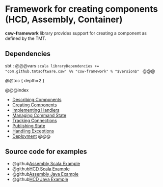 # Framework for creating components (HCD, Assembly, Container)

**csw-framework** library provides support for creating a component as defined by the TMT. 

## Dependencies

sbt
:   @@@vars
    ```scala
    libraryDependencies += "com.github.tmtsoftware.csw" %% "csw-framework" % "$version$"
    ```
    @@@
    
@@toc { depth=2 } 
    
@@@index
* [Describing Components](../framework/describing-components.md)
* [Creating Components](../framework/creating-components.md)
* [Implementing Handlers](../framework/handling-lifecycle.md)
* [Managing Command State](../framework/managing-command-state.md)
* [Tracking Connections](../framework/tracking-connections.md)
* [Publishing State](../framework/publishing-state.md)
* [Handling Exceptions](../framework/handling-exceptions.md)
* [Deployment](../framework/deploying-components.md)
@@@

## Source code for examples

* @github[Assembly Scala Example](/examples/src/main/scala/csw/framework/components/assembly/AssemblyComponentHandlers.scala)
* @github[HCD Scala Example](/examples/src/main/scala/csw/framework/components/hcd/HcdComponentHandlers.scala)
* @github[Assembly Java Example](/examples/src/main/java/csw/framework/components/assembly/JAssemblyComponentHandlers.java)
* @github[HCD Java Example](/examples/src/main/java/csw/framework/components/hcd/JHcdComponentHandlers.java)
    



